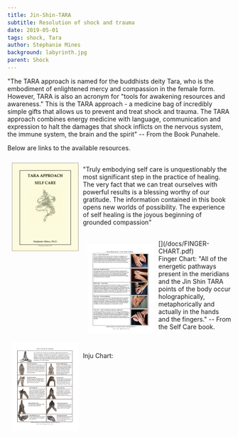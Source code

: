 ```yaml
---
title: Jin-Shin-TARA
subtitle: Resolution of shock and trauma
date: 2019-05-01
tags: shock, Tara
author: Stephanie Mines
background: labyrinth.jpg
parent: Shock
---
```


"The TARA approach is named for the buddhists deity Tara, who is the embodiment of enlightened mercy and compassion in the female form. However, TARA is also an acronym for "tools for awakening resources and awareness." This is the TARA approach - a medicine bag of incredibly simple gifts that allows us to prevent and treat shock and trauma. The TARA approach combines energy medicine with language, communication and expression to halt the damages that shock inflicts on the nervous system, the immune system, the brain and the spirit" -- From the Book Punahele.

Below are links to the available resources.

[<img src="/images/Self_Care.png" style="float: left; margin: 10px;" width="150" height="200"/>](/docs/Jin-Shin-Self-Care.pdf) 
<br/>
"Truly embodying self care is unquestionably the most significant step in the practice of healing. The very fact that we can treat ourselves with powerful results is a blessing worthy of our gratitude. The information contained in this book opens new worlds of possibility. The experience of self healing is the joyous beginning of grounded compassion"

<br/>
[<img src="/images/FINGER-CHART-1.jpg" style="float: left; margin: 10px;" width="150" height="200"/>](/docs/FINGER-CHART.pdf)

<br/>
Finger Chart: "All of the energetic pathways present in the meridians and the Jin Shin TARA points of the body occur holographically, metaphorically and actually in the hands and the fingers." -- From the Self Care book.

<br/> 

[<img src="/images/INJU-CHART-1.jpg" style="float: left; margin: 10px;" width="150" height="200"/>](/docs/INJU-CHART.pdf)
<br/> <br/>
Inju Chart: 
